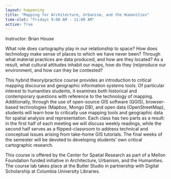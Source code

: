 ```yaml
---
layout: happening
title: "Mapping for Architecture, Urbanism, and the Humanities"
time-slot: "Fridays 9:00 AM - 11:00 AM"
active: True
---
```


Instructor: Brian House

What role does cartography play in our relationship to space? How does technology make sense of places to which we have never been? Through what material practices are data produced, and how are they located? As a result, what cultural attitudes inhabit our maps, how do they (re)produce our environment, and how can they be contested?

This hybrid theory/practice course provides an introduction to critical mapping discourse and geographic information systems tools. Of particular interest to humanities students, it examines both historical and contemporary questions with reference to the technology of mapping. Additionally, through the use of open-source GIS software (QGIS), browser-based technologies (Mapbox, Mongo DB), and open data (OpenStreetMap), students will learn how to critically use mapping tools and geographic data for spatial analysis and representation. Each class has two parts as a result: in the first half of each meeting we will discuss weekly readings, while the second half serves as a flipped-classroom to address technical and conceptual issues arising from take-home GIS tutorials. The final weeks of the semester will be devoted to developing students' own critical cartographic research.

This course is offered by the Center for Spatial Research as part of a Mellon Foundation funded initiative in Architecture, Urbanism, and the Humanities. The course lab takes place at the Butler Studio in partnership with Digital Scholarship at Columbia University Libraries. 


